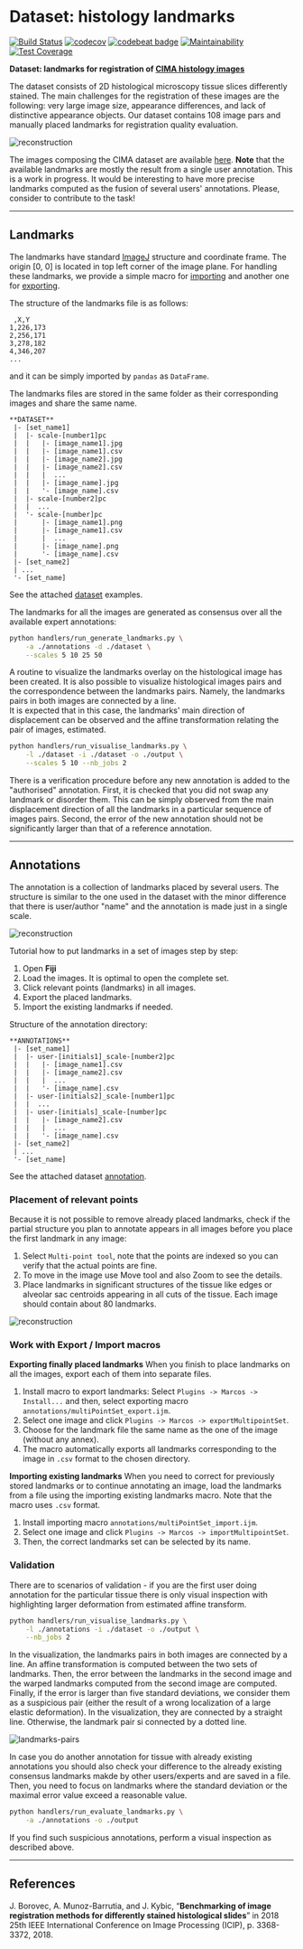 # Dataset: histology landmarks

[![Build Status](https://travis-ci.org/Borda/dataset-histology-landmarks.svg?branch=master)](https://travis-ci.org/Borda/dataset-histology-landmarks)
[![codecov](https://codecov.io/gh/Borda/dataset-histology-landmarks/branch/master/graph/badge.svg)](https://codecov.io/gh/Borda/dataset-histology-landmarks)
[![codebeat badge](https://codebeat.co/badges/6c0bfead-09bc-42ed-aa8e-cf49944aaa40)](https://codebeat.co/projects/github-com-borda-dataset-histology-landmarks-master)
[![Maintainability](https://api.codeclimate.com/v1/badges/e1374e80994253cc8e95/maintainability)](https://codeclimate.com/github/Borda/dataset-histology-landmarks/maintainability)
[![Test Coverage](https://api.codeclimate.com/v1/badges/e1374e80994253cc8e95/test_coverage)](https://codeclimate.com/github/Borda/dataset-histology-landmarks/test_coverage)


**Dataset: landmarks for registration of [CIMA histology images](http://cmp.felk.cvut.cz/~borovji3/?page=dataset)**

The dataset consists of 2D histological microscopy tissue slices differently stained. 
The main challenges for the registration of these images are the following: very large image size, appearance differences, and lack of distinctive appearance objects. 
Our dataset contains 108 image pars and manually placed landmarks for registration quality evaluation.

![reconstruction](figures/images-landmarks.jpg)

The images composing the CIMA dataset are available [here](http://cmp.felk.cvut.cz/~borovji3/?page=dataset). 
**Note** that the available landmarks are mostly the result from a single user annotation. 
This is a work in progress. It would be interesting to have more precise landmarks computed as the fusion of several users' annotations. Please, consider to contribute to the task!

---

## Landmarks

The landmarks have standard [ImageJ](https://imagej.net/Welcome) structure and coordinate frame. 
The origin [0, 0] is located in top left corner of the image plane. 
For handling these landmarks, we provide a simple macro for [importing](annotations/multiPointSet_import.ijm) and another one for [exporting](annotations/multiPointSet_export.ijm).

The structure of the landmarks file is as follows:
```
 ,X,Y
1,226,173
2,256,171
3,278,182
4,346,207
...
```
 and it can be simply imported by `pandas` as `DataFrame`.

The landmarks files are stored in the same folder as their corresponding images and share the same name. 
```
**DATASET**
 |- [set_name1]
 |  |- scale-[number1]pc
 |  |   |- [image_name1].jpg
 |  |   |- [image_name1].csv
 |  |   |- [image_name2].jpg
 |  |   |- [image_name2].csv
 |  |   |  ...
 |  |   |- [image_name].jpg
 |  |   '- [image_name].csv
 |  |- scale-[number2]pc
 |  |  ...
 |  '- scale-[number]pc
 |      |- [image_name1].png
 |      |- [image_name1].csv
 |      |  ...
 |      |- [image_name].png
 |      '- [image_name].csv
 |- [set_name2]
 | ...
 '- [set_name]
```
See the attached [dataset](dataset) examples.

The landmarks for all the images are generated as consensus over all the available expert annotations: 
```bash
python handlers/run_generate_landmarks.py \
    -a ./annotations -d ./dataset \
    --scales 5 10 25 50
```

A routine to visualize the landmarks overlay on the histological image has been created. 
It is also possible to visualize histological images pairs and the correspondence between the landmarks pairs. 
Namely, the landmarks pairs in both images are connected by a line.  
It is expected that in this case, the landmarks' main direction of displacement can be observed and the affine transformation relating the pair of images, estimated.
```bash
python handlers/run_visualise_landmarks.py \
    -l ./dataset -i ./dataset -o ./output \
    --scales 5 10 --nb_jobs 2
```

There is a verification procedure before any new annotation is added to the "authorised" annotation. 
First, it is checked that you did not swap any landmark or disorder them. 
This can be simply observed from the main displacement direction of all the landmarks in a particular sequence of images pairs. 
Second, the error of the new annotation should not be significantly larger than that of a reference annotation. 

---

## Annotations

The annotation is a collection of landmarks placed by several users. 
The structure is similar to the one used in the dataset with the minor difference that there is user/author "name" and the annotation is made just in a single scale.

![reconstruction](figures/imagej-image-pair.jpg)

Tutorial how to put landmarks in a set of images step by step:
1. Open **Fiji**
2. Load the images. It is optimal to open the complete set. 
3. Click relevant points (landmarks) in all images.
4. Export the placed landmarks.
5. Import the existing landmarks if needed.

Structure of the annotation directory:
```
**ANNOTATIONS**
 |- [set_name1]
 |  |- user-[initials1]_scale-[number2]pc
 |  |   |- [image_name1].csv
 |  |   |- [image_name2].csv
 |  |   |  ...
 |  |   '- [image_name].csv
 |  |- user-[initials2]_scale-[number1]pc
 |  |  ...
 |  |- user-[initials]_scale-[number]pc
 |  |   |- [image_name2].csv
 |  |   |  ...
 |  |   '- [image_name].csv
 |- [set_name2]
 | ...
 '- [set_name]
```
See the attached dataset [annotation](annotations).

### Placement of relevant points

Because it is not possible to remove already placed landmarks, check if the partial structure you plan to annotate appears in all images before you place the first landmark in any image:
1. Select `Multi-point tool`, note that the points are indexed so you can verify that the actual points are fine.
2. To move in the image use Move tool and also Zoom to see the details.
3. Place landmarks in significant structures of the tissue like edges or alveolar sac centroids appearing in all cuts of the tissue. Each image should contain about 80 landmarks.

![reconstruction](figures/landmarks-zoom.jpg)

### Work with Export / Import macros

**Exporting finally placed landmarks**
When you finish to place landmarks on all the images, export each of them into separate files.
1. Install macro to export landmarks: Select `Plugins -> Marcos -> Install...`
and then, select exporting macro `annotations/multiPointSet_export.ijm`.
2. Select one image and click `Plugins -> Marcos -> exportMultipointSet`.
3. Choose for the landmark file the same name as the one of the image (without any annex).
4. The macro automatically exports all landmarks corresponding to the image in `.csv` format to the chosen directory.

**Importing existing landmarks**
When you need to correct for previously stored landmarks or to continue annotating an image, load the landmarks from a file using the importing existing landmarks macro. Note that the macro uses `.csv` format.
1. Install importing macro `annotations/multiPointSet_import.ijm`.
2. Select one image and click `Plugins -> Marcos -> importMultipointSet`.
3. Then, the correct landmarks set can be selected by its name. 


### Validation

There are to scenarios of validation - if you are the first user doing annotation for the particular tissue there is only visual inspection with highlighting larger deformation from estimated affine transform. 
```bash
python handlers/run_visualise_landmarks.py \
    -l ./annotations -i ./dataset -o ./output \
    --nb_jobs 2
```

In the visualization, the landmarks pairs in both images are connected by a line. 
An affine transformation is computed between the two sets of landmarks. 
Then, the error between the landmarks in the second image and the warped landmarks computed from the second image are computed. 
Finally, if the error is larger than five standard deviations, we consider them as a suspicious pair (either the result of a wrong localization of a large elastic deformation). 
In the visualization, they are connected by a straight line. Otherwise, the landmark pair si connected by a dotted line. 

![landmarks-pairs](figures/PAIR___29-041-Izd2-w35-CD31-3-les3___AND___29-041-Izd2-w35-proSPC-4-les3.jpg)

In case you do another annotation for tissue with already existing annotations you should also check your difference to the already existing consensus landmarks makde by other users/experts and are saved in a file.
Then, you need to focus on landmarks where the standard deviation or the maximal error value exceed a reasonable value.
```bash
python handlers/run_evaluate_landmarks.py \
    -a ./annotations -o ./output
```
If you find such suspicious annotations, perform a visual inspection as described above.

---

## References

J. Borovec, A. Munoz-Barrutia, and J. Kybic, “**Benchmarking of image registration methods for differently stained histological slides**” in 2018 25th IEEE International Conference on Image Processing (ICIP), p. 3368-3372, 2018.
